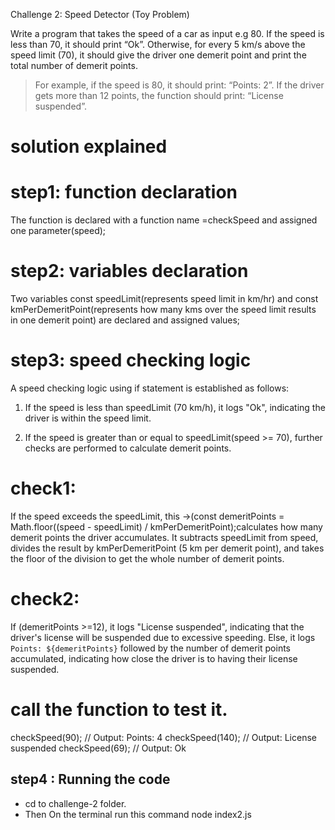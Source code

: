 Challenge 2: Speed Detector (Toy Problem)

Write a program that takes the speed of a car as input e.g 80. If the speed is less than 70, it should print “Ok”. Otherwise, for every 5 km/s above the speed limit (70), it should give the driver one demerit point and print the total number of demerit points.

   > For example, if the speed is 80, it should print: “Points: 2”. If the driver gets more than 12 points, the function should print: “License suspended”.

# solution explained

# step1: function declaration
The function is declared with a function name =checkSpeed and assigned one parameter(speed);

# step2: variables declaration
Two variables 
 const speedLimit(represents speed limit in km/hr) and
 const kmPerDemeritPoint(represents how many kms over the speed limit results in one demerit point) are declared and assigned values;

# step3: speed checking logic
A speed checking logic using if statement is established as follows:
1) If the speed is less than speedLimit (70 km/h), it logs "Ok", indicating the driver is within the speed limit.

2) If the speed is greater than or equal to speedLimit(speed >= 70), further checks are performed to calculate demerit points.
# check1: 
If the speed exceeds the speedLimit, this ->(const demeritPoints = Math.floor((speed - speedLimit) / kmPerDemeritPoint);calculates how many demerit points the driver accumulates. It subtracts speedLimit from speed, divides the result by kmPerDemeritPoint (5 km per demerit point), and takes the floor of the division to get the whole number of demerit points.
# check2:
If (demeritPoints >=12), it logs "License suspended", indicating that the driver's license will be suspended due to excessive speeding.
Else, it logs `Points: ${demeritPoints}` followed by the number of demerit points accumulated, indicating how close the driver is to having their license suspended.

# call the function to test it.
checkSpeed(90);  // Output: Points: 4
checkSpeed(140); // Output: License suspended
checkSpeed(69);  // Output: Ok

## step4 : Running the code
- cd to challenge-2 folder.
- Then On the terminal run this command node index2.js